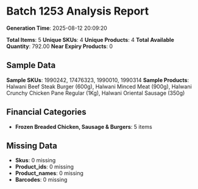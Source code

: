 # Batch 1253 Analysis Report

**Generation Time**: 2025-08-12 20:09:20

**Total Items**: 5
**Unique SKUs**: 4
**Unique Products**: 4
**Total Available Quantity**: 792.00
**Near Expiry Products**: 0

## Sample Data
**Sample SKUs**: 1990242, 17476323, 1990010, 1990314
**Sample Products**: Halwani Beef Steak Burger (600g), Halwani Minced Meat (900g), Halwani Crunchy Chicken Pane Regular (1Kg), Halwani Oriental Sausage (350g)

## Financial Categories
- **Frozen Breaded Chicken, Sausage & Burgers**: 5 items

## Missing Data
- **Skus**: 0 missing
- **Product_ids**: 0 missing
- **Product_names**: 0 missing
- **Barcodes**: 0 missing
